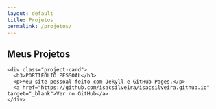 ```yaml
---
layout: default
title: Projetos
permalink: /projetos/
---
```

<div class="projects-section">
  <h2 class="gradient-text">Meus Projetos</h2>
  <div class="project-grid">

    <div class="project-card">
      <h3>PORTIFÓLIO PESSOAL</h3>
      <p>Meu site pessoal feito com Jekyll e GitHub Pages.</p>
      <a href="https://github.com/isacsilveira/isacsilveira.github.io" target="_blank">Ver no GitHub</a>
    </div>

  </div>
</div>
